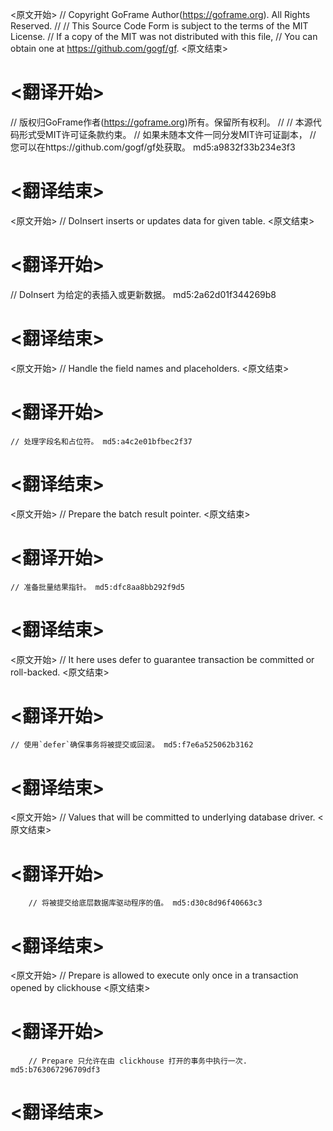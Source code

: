 
<原文开始>
// Copyright GoFrame Author(https://goframe.org). All Rights Reserved.
//
// This Source Code Form is subject to the terms of the MIT License.
// If a copy of the MIT was not distributed with this file,
// You can obtain one at https://github.com/gogf/gf.
<原文结束>

# <翻译开始>
// 版权归GoFrame作者(https://goframe.org)所有。保留所有权利。
//
// 本源代码形式受MIT许可证条款约束。
// 如果未随本文件一同分发MIT许可证副本，
// 您可以在https://github.com/gogf/gf处获取。 md5:a9832f33b234e3f3
# <翻译结束>


<原文开始>
// DoInsert inserts or updates data for given table.
<原文结束>

# <翻译开始>
// DoInsert 为给定的表插入或更新数据。 md5:2a62d01f344269b8
# <翻译结束>


<原文开始>
// Handle the field names and placeholders.
<原文结束>

# <翻译开始>
	// 处理字段名和占位符。 md5:a4c2e01bfbec2f37
# <翻译结束>


<原文开始>
// Prepare the batch result pointer.
<原文结束>

# <翻译开始>
	// 准备批量结果指针。 md5:dfc8aa8bb292f9d5
# <翻译结束>


<原文开始>
// It here uses defer to guarantee transaction be committed or roll-backed.
<原文结束>

# <翻译开始>
	// 使用`defer`确保事务将被提交或回滚。 md5:f7e6a525062b3162
# <翻译结束>


<原文开始>
// Values that will be committed to underlying database driver.
<原文结束>

# <翻译开始>
		// 将被提交给底层数据库驱动程序的值。 md5:d30c8d96f40663c3
# <翻译结束>


<原文开始>
// Prepare is allowed to execute only once in a transaction opened by clickhouse
<原文结束>

# <翻译开始>
		// Prepare 只允许在由 clickhouse 打开的事务中执行一次. md5:b763067296709df3
# <翻译结束>

